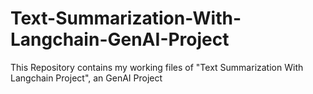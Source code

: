 # Text-Summarization-With-Langchain-GenAI-Project
This Repository contains my working files of "Text Summarization With Langchain Project", an GenAI Project
